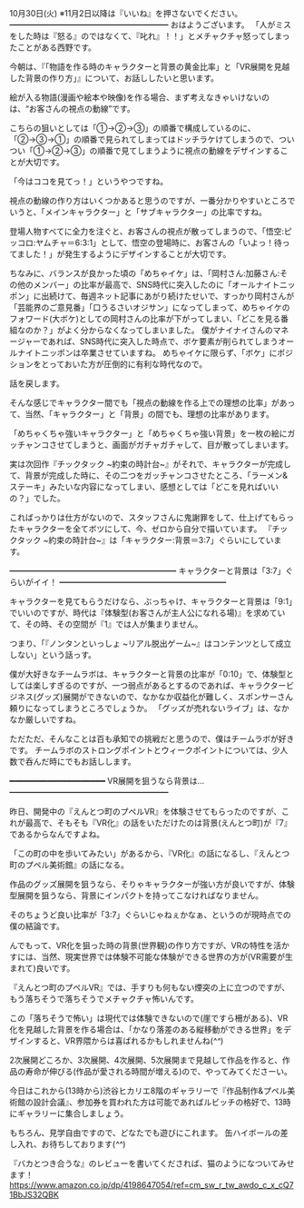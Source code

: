 10月30日(火) ※11月2日以降は『いいね』を押さないでください。
━━━━━━━━━━━━━━━━━━━━
おはようございます。
「人がミスをした時は『怒る』のではなくて、『叱れ』！！」とメチャクチャ怒ってしまったことがある西野です。

今朝は、『「物語を作る時のキャラクターと背景の黄金比率」と「VR展開を見越した背景の作り方」』について、お話ししたいと思います。

絵が入る物語(漫画や絵本や映像)を作る場合、まず考えなきゃいけないのは、“お客さんの視点の動線”です。

こちらの狙いとしては「①→②→③」の順番で構成しているのに、「②→③→①」の順番で見られてしまってはドッチラケけてしまうので、ついつい「①→②→③」の順番で見てしまうように視点の動線をデザインすることが大切です。

「今はココを見てっ！」というやつですね。

視点の動線の作り方はいくつかあると思うのですが、一番分かりやすいところでいうと、「メインキャラクター」と「サブキャラクター」の比率ですね。

登場人物すべてに全力を注ぐと、お客さんの視点が散ってしまうので、「悟空:ピッコロ:ヤムチャ＝6:3:1」として、悟空の登場時に、お客さんの「いよっ！待ってました！」が発生するようにデザインすることが大切です。

ちなみに、バランスが良かった頃の「めちゃイケ」は、「岡村さん:加藤さん:その他のメンバー」の比率が最高で、SNS時代に突入したのに「オールナイトニッポン」に出続けて、毎週ネット記事にあがり続けたせいで、すっかり岡村さんが「芸能界のご意見番」「口うるさいオジサン」になってしまって、めちゃイケのフォワード(大ボケ)としての岡村さんの比率が下がってしまい、「どこを見る番組なのか？」がよく分からなくなってしまいました。
僕がナイナイさんのマネージャーであれば、SNS時代に突入した時点で、ボケ要素が削られてしまうオールナイトニッポンは卒業させていますね。
めちゃイケに限らず、「ボケ」にポジションをとっておいた方が圧倒的に有利な時代なので。

話を戻します。

そんな感じでキャラクター間でも「視点の動線を作る上での理想の比率」があって、当然、「キャラクター」と「背景」の間でも、理想の比率があります。

「めちゃくちゃ強いキャラクター」と「めちゃくちゃ強い背景」を一枚の絵にガッチャンコさせてしまうと、画面がガチャガチャして、目が散ってしまいます。

実は次回作『チックタック ~約束の時計台~』がそれで、キャラクターが完成して、背景が完成した時に、その二つをガッチャンコさせたところ、「ラーメン&ステーキ」みたいな内容になってしまい、感想としては「どこを見ればいいの？」でした。

こればっかりは仕方がないので、スタッフさんに鬼謝罪をして、仕上げてもらったキャラクターを全てボツにして、今、ゼロから自分で描いています。
『チックタック ~約束の時計台~』は「キャラクター:背景＝3:7」ぐらいにしています。

━━━━━━━━━━━━━━━━━━━━━
キャラクターと背景は「3:7」ぐらいがイイ！
━━━━━━━━━━━━━━━━━━━━━

キャラクターを見てもらうだけなら、ぶっちゃけ、キャラクターと背景は「9:1」でいいのですが、時代は『体験型(お客さんが主人公になれる場)』を求めていて、その時、その空間が『1』では人が集まりません。

つまり、「『ノンタンといっしょ ~リアル脱出ゲーム~』はコンテンツとして成立しない」という話っす。

僕が大好きなチームラボは、キャラクターと背景の比率が「0:10」で、体験型としては楽しすぎるのですが、一つ弱点があるとするのであれば、キャラクタービジネス(グッズ)展開ができないので、なかなか収益化が難しく、スポンサーさん頼りになってしまうところでしょうか。
「グッズが売れないライブ」は、なかなか厳しいですね。

ただただ、そんなことは百も承知での挑戦だと思うので、僕はチームラボが好きです。
チームラボのストロングポイントとウィークポイントについては、少人数で呑んだ時にでもお話しします。

━━━━━━━━━━━━━━━━━━━━
VR展開を狙うなら背景は…
━━━━━━━━━━━━━━━━━━━━

昨日、開発中の『えんとつ町のプペルVR』を体験させてもらったのですが、これが最高で、そもそも『VR化』の話をいただけたのは背景(えんとつ町)が『7』であるからなんですよね。

「この町の中を歩いてみたい」があるから、『VR化』の話になるし、『えんとつ町のプペル美術館』の話になる。

作品のグッズ展開を狙うなら、そりゃキャラクターが強い方が良いですが、体験型展開を狙うなら、背景にインパクトを持ってこなければなりません。

そのちょうど良い比率が「3:7」ぐらいじゃねぇかなぁ、というのが現時点での僕の結論です。

んでもって、VR化を狙った時の背景(世界観)の作り方ですが、VRの特性を活かすには、当然、現実世界では体験不可能な体験ができる世界の方が(VR需要が生まれて)良いです。

『えんとつ町のプペルVR』では、手すりも何もない煙突の上に立つのですが、もう落ちそうで落ちそうでメチャクチャ怖いんです。

この「落ちそうで怖い」は現代では体験できないので(崖ですら柵がある)、VR化を見越した背景を作る場合は、「かなり落差のある縦移動ができる世界」をデザインすると、VR界隈からは喜ばれるかもしれませんね(*^^*)

2次展開どころか、3次展開、4次展開、5次展開まで見越して作品を作ると、作品の寿命が伸びる(作品が愛される時間が増える)ので、やってみてくださーい。

今日はこれから(13時から)渋谷ヒカリエ8階のギャラリーで『作品制作&プペル美術館の設計会議』、参加券を買われた方は可能であればルビッチの格好で、13時にギャラリーに集合しましょう。

もちろん、見学自由ですので、どなたでも遊びにこれます。
缶ハイボールの差し入れ、お待ちしております(*^^*)

『バカとつき合うな』のレビューを書いてくだされば、猫のようになついてみせます！
https://www.amazon.co.jp/dp/4198647054/ref=cm_sw_r_tw_awdo_c_x_cQ71BbJS32QBK
